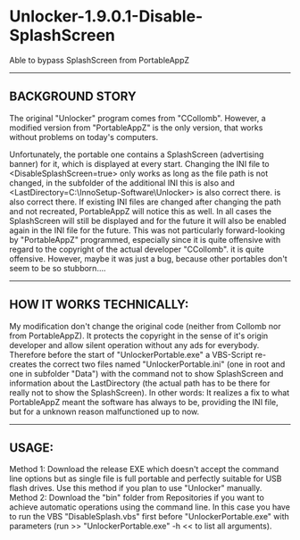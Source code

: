 # Unlocker-1.9.0.1-Disable-SplashScreen
Able to bypass SplashScreen from PortableAppZ

-------------------------------
BACKGROUND STORY
-------------------------------
The original "Unlocker" program comes from "CCollomb".
However, a modified version from "PortableAppZ" is the only version,
that works without problems on today's computers.

Unfortunately, the portable one contains a SplashScreen (advertising banner) for it, which is displayed at every start. Changing the INI file to <DisableSplashScreen=true> only works as long as the file path is not changed, in the subfolder of the additional INI this is also and <LastDirectory=C:\InnoSetup-Software\Unlocker> is also correct there.
is also correct there. If existing INI files are changed after changing the path and not recreated, PortableAppZ will notice this as well. In all cases the SplashScreen will still be displayed and for the future it will also be enabled again in the INI file for the future. This was not particularly forward-looking by "PortableAppZ" programmed, especially since it is quite offensive with regard to the copyright of the actual developer "CCollomb". it is quite offensive. However, maybe it was just a bug, because other portables don't seem to be so stubborn....

-------------------------------
HOW IT WORKS TECHNICALLY:
-------------------------------
My modification don't change the original code (neither from Collomb nor from PortableAppZ). It protects the copyright in the sense of it's origin developer and allow silent operation without any ads for everybody. Therefore before the start of "UnlockerPortable.exe" a VBS-Script re-creates the correct two files named "UnlockerPortable.ini" (one in root and one in subfolder "Data") with the command not to show SplashScreen and information about the LastDirectory (the actual path has to be there for really not to show the SplashScreen).
In other words: It realizes a fix to what PortableAppZ meant the software has always to be, providing the INI file, but for a unknown reason malfunctioned up to now.


-------------------------------
USAGE:
-------------------------------
Method 1: Download the release EXE which doesn't accept the command line options but as single file is full portable and perfectly suitable for USB flash drives. Use this method if you plan to use "Unlocker" manually.
Method 2: Download the "bin" folder from Repositories if you want to achieve automatic operations using the command line. In this case you have to run the VBS "DisableSplash.vbs" first before "UnlockerPortable.exe" with parameters (run >> "UnlockerPortable.exe" -h << to list all arguments).
